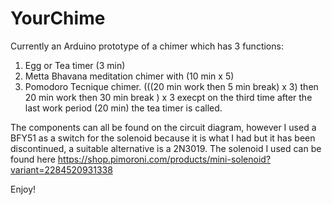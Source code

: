 # YourChime

Currently an Arduino prototype of a chimer which has 3 functions:

1) Egg or Tea timer (3 min)
2) Metta Bhavana meditation chimer with (10 min x 5)
3) Pomodoro Tecnique chimer. (((20 min work then 5 min break) x 3) then 20 min work then 30 min break ) x 3 execpt on the third time after the last work period (20 min)
the tea timer is called.

The components can all be found on the circuit diagram, however I used a BFY51 as a switch for the solenoid because it is what I had but it has been discontinued, a suitable 
alternative is a 2N3019. The solenoid I used can be found here https://shop.pimoroni.com/products/mini-solenoid?variant=2284520931338

Enjoy!
